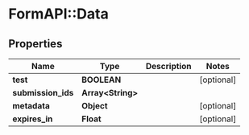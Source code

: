 # FormAPI::Data

## Properties
Name | Type | Description | Notes
------------ | ------------- | ------------- | -------------
**test** | **BOOLEAN** |  | [optional]
**submission_ids** | **Array&lt;String&gt;** |  |
**metadata** | **Object** |  | [optional]
**expires_in** | **Float** |  | [optional]


